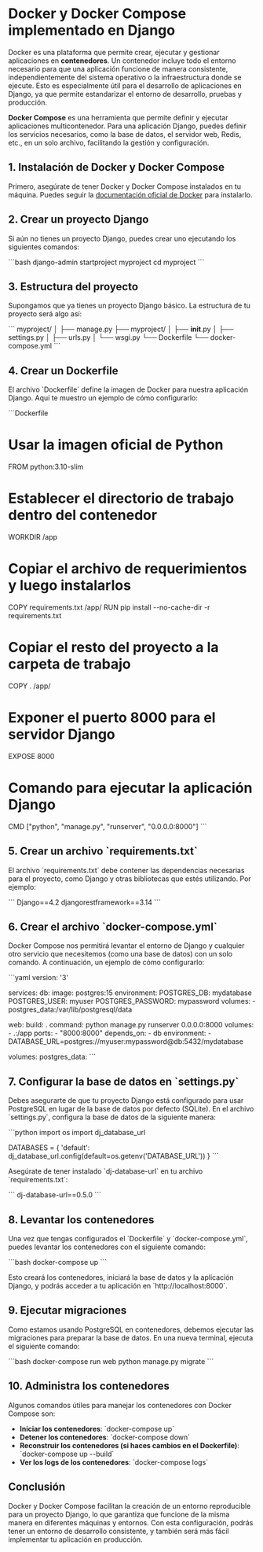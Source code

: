 
# Docker y Docker Compose implementado en Django

Docker es una plataforma que permite crear, ejecutar y gestionar aplicaciones en **contenedores**. Un contenedor incluye todo el entorno necesario para que una aplicación funcione de manera consistente, independientemente del sistema operativo o la infraestructura donde se ejecute. Esto es especialmente útil para el desarrollo de aplicaciones en Django, ya que permite estandarizar el entorno de desarrollo, pruebas y producción.

**Docker Compose** es una herramienta que permite definir y ejecutar aplicaciones multicontenedor. Para una aplicación Django, puedes definir los servicios necesarios, como la base de datos, el servidor web, Redis, etc., en un solo archivo, facilitando la gestión y configuración.

## 1. Instalación de Docker y Docker Compose

Primero, asegúrate de tener Docker y Docker Compose instalados en tu máquina. Puedes seguir la [documentación oficial de Docker](https://docs.docker.com/get-docker/) para instalarlo.

## 2. Crear un proyecto Django

Si aún no tienes un proyecto Django, puedes crear uno ejecutando los siguientes comandos:

\`\`\`bash
django-admin startproject myproject
cd myproject
\`\`\`

## 3. Estructura del proyecto

Supongamos que ya tienes un proyecto Django básico. La estructura de tu proyecto será algo así:

\`\`\`
myproject/
│
├── manage.py
├── myproject/
│   ├── __init__.py
│   ├── settings.py
│   ├── urls.py
│   └── wsgi.py
└── Dockerfile
└── docker-compose.yml
\`\`\`

## 4. Crear un Dockerfile

El archivo \`Dockerfile\` define la imagen de Docker para nuestra aplicación Django. Aquí te muestro un ejemplo de cómo configurarlo:

\`\`\`Dockerfile
# Usar la imagen oficial de Python
FROM python:3.10-slim

# Establecer el directorio de trabajo dentro del contenedor
WORKDIR /app

# Copiar el archivo de requerimientos y luego instalarlos
COPY requirements.txt /app/
RUN pip install --no-cache-dir -r requirements.txt

# Copiar el resto del proyecto a la carpeta de trabajo
COPY . /app/

# Exponer el puerto 8000 para el servidor Django
EXPOSE 8000

# Comando para ejecutar la aplicación Django
CMD ["python", "manage.py", "runserver", "0.0.0.0:8000"]
\`\`\`

## 5. Crear un archivo \`requirements.txt\`

El archivo \`requirements.txt\` debe contener las dependencias necesarias para el proyecto, como Django y otras bibliotecas que estés utilizando. Por ejemplo:

\`\`\`
Django==4.2
djangorestframework==3.14
\`\`\`

## 6. Crear el archivo \`docker-compose.yml\`

Docker Compose nos permitirá levantar el entorno de Django y cualquier otro servicio que necesitemos (como una base de datos) con un solo comando. A continuación, un ejemplo de cómo configurarlo:

\`\`\`yaml
version: '3'

services:
  db:
    image: postgres:15
    environment:
      POSTGRES_DB: mydatabase
      POSTGRES_USER: myuser
      POSTGRES_PASSWORD: mypassword
    volumes:
      - postgres_data:/var/lib/postgresql/data

  web:
    build: .
    command: python manage.py runserver 0.0.0.0:8000
    volumes:
      - .:/app
    ports:
      - "8000:8000"
    depends_on:
      - db
    environment:
      - DATABASE_URL=postgres://myuser:mypassword@db:5432/mydatabase

volumes:
  postgres_data:
\`\`\`

## 7. Configurar la base de datos en \`settings.py\`

Debes asegurarte de que tu proyecto Django está configurado para usar PostgreSQL en lugar de la base de datos por defecto (SQLite). En el archivo \`settings.py\`, configura la base de datos de la siguiente manera:

\`\`\`python
import os
import dj_database_url

DATABASES = {
    'default': dj_database_url.config(default=os.getenv('DATABASE_URL'))
}
\`\`\`

Asegúrate de tener instalado \`dj-database-url\` en tu archivo \`requirements.txt\`:

\`\`\`
dj-database-url==0.5.0
\`\`\`

## 8. Levantar los contenedores

Una vez que tengas configurados el \`Dockerfile\` y \`docker-compose.yml\`, puedes levantar los contenedores con el siguiente comando:

\`\`\`bash
docker-compose up
\`\`\`

Esto creará los contenedores, iniciará la base de datos y la aplicación Django, y podrás acceder a tu aplicación en \`http://localhost:8000\`.

## 9. Ejecutar migraciones

Como estamos usando PostgreSQL en contenedores, debemos ejecutar las migraciones para preparar la base de datos. En una nueva terminal, ejecuta el siguiente comando:

\`\`\`bash
docker-compose run web python manage.py migrate
\`\`\`

## 10. Administra los contenedores

Algunos comandos útiles para manejar los contenedores con Docker Compose son:

- **Iniciar los contenedores**: \`docker-compose up\`
- **Detener los contenedores**: \`docker-compose down\`
- **Reconstruir los contenedores (si haces cambios en el Dockerfile)**: \`docker-compose up --build\`
- **Ver los logs de los contenedores**: \`docker-compose logs\`
  
## Conclusión

Docker y Docker Compose facilitan la creación de un entorno reproducible para un proyecto Django, lo que garantiza que funcione de la misma manera en diferentes máquinas y entornos. Con esta configuración, podrás tener un entorno de desarrollo consistente, y también será más fácil implementar tu aplicación en producción.
